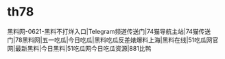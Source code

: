 # th78
黑料网-0621-黑料不打烊入口|Telegram频道传送门|74猫导航主站|74猫传送门|78黑料网|五一吃瓜|今日吃瓜|黑料吃瓜反差婊爆料上海|黑料在线|51吃瓜网官网|最新黑料|今日黑料|51吃瓜网今日吃瓜资源|881比鸭
